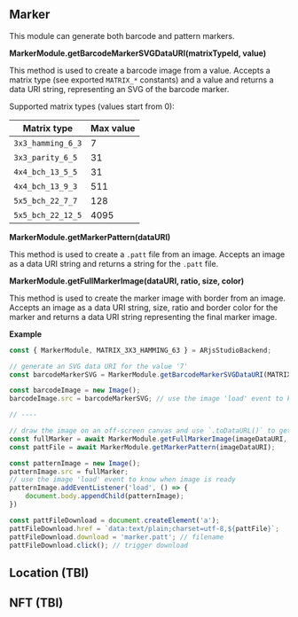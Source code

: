## Marker

This module can generate both barcode and pattern markers.

**MarkerModule.getBarcodeMarkerSVGDataURI(matrixTypeId, value)**

This method is used to create a barcode image from a value.
Accepts a matrix type (see exported `MATRIX_*` constants) and a value and returns a data URI string,
representing an SVG of the barcode marker.

Supported matrix types (values start from 0):

| Matrix type       | Max value   |
| ----------------- | ----------- |
| `3x3_hamming_6_3` |           7 |
| `3x3_parity_6_5`  |          31 |
| `4x4_bch_13_5_5`  |          31 |
| `4x4_bch_13_9_3`  |         511 |
| `5x5_bch_22_7_7`  |         128 |
| `5x5_bch_22_12_5` |        4095 |

**MarkerModule.getMarkerPattern(dataURI)**

This method is used to create a `.patt` file from an image.
Accepts an image as a data URI string and returns a string for the `.patt` file.

**MarkerModule.getFullMarkerImage(dataURI, ratio, size, color)**

This method is used to create the marker image with border from an image.
Accepts an image as a data URI string, size, ratio and border color for the marker and returns
a data URI string representing the final marker image.

**Example**

```js
const { MarkerModule, MATRIX_3X3_HAMMING_63 } = ARjsStudioBackend;

// generate an SVG data URI for the value '7'
const barcodeMarkerSVG = MarkerModule.getBarcodeMarkerSVGDataURI(MATRIX_3X3_HAMMING_63, 7);

const barcodeImage = new Image();
barcodeImage.src = barcodeMarkerSVG; // use the image 'load' event to know when image is ready

// ----

// draw the image on an off-screen canvas and use `.toDataURL()` to get a data URI
const fullMarker = await MarkerModule.getFullMarkerImage(imageDataURI, 1.0, 100, 'black');
const pattFile = await MarkerModule.getMarkerPattern(imageDataURI);

const patternImage = new Image();
patternImage.src = fullMarker;
// use the image 'load' event to know when image is ready
patternImage.addEventListener('load', () => {
    document.body.appendChild(patternImage);
})

const pattFileDownload = document.createElement('a');
pattFileDownload.href = `data:text/plain;charset=utf-8,${pattFile}`;
pattFileDownload.download = 'marker.patt'; // filename
pattFileDownload.click(); // trigger download
```

## Location (TBI)

## NFT (TBI)
